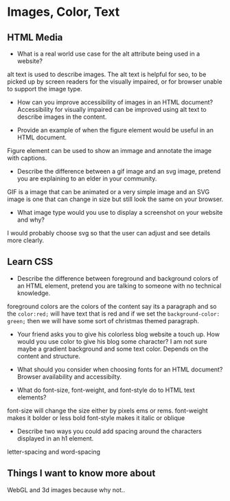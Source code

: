 # Images, Color, Text

## HTML Media

+ What is a real world use case for the alt attribute being used in a website?

alt text is used to describe images. The alt text is helpful for seo, to be picked up by screen readers for the visually impaired, or for browser unable to support the image type.

+ How can you improve accessibility of images in an HTML document?
Accessibility for visually impaired can be improved using alt text to describe images in the content.

+ Provide an example of when the figure element would be useful in an HTML document.

Figure element can be used to show an immage and annotate the image with captions.

+ Describe the difference between a gif image and an svg image, pretend you are explaining to an elder in your community.

GIF is a image that can be animated or a very simple image and an SVG image is one that can change in size but still look the same on your browser.

+ What image type would you use to display a screenshot on your website and why?

I would probably choose svg so that the user can adjust and see details more clearly.

## Learn CSS

+ Describe the difference between foreground and background colors of an HTML element, pretend you are talking to someone with no technical knowledge.

foreground colors are the colors of the content say its a paragraph and so the `color:red;` will have text that is red and if we set the `background-color: green;` then we will have some sort of christmas themed paragraph.

+ Your friend asks you to give his colorless blog website a touch up. How would you use color to give his blog some character?
I am not sure maybe a gradient background and some text color. Depends on the content and structure.

+ What should you consider when choosing fonts for an HTML document?
Browser availability and accessibilty.

+ What do font-size, font-weight, and font-style do to HTML text elements?

font-size will change the size either by pixels ems or rems.
font-weight makes it bolder or less bold
font-style makes it italic or oblique

+ Describe two ways you could add spacing around the characters displayed in an h1 element.

letter-spacing and word-spacing

## Things I want to know more about

WebGL and 3d images because why not..
